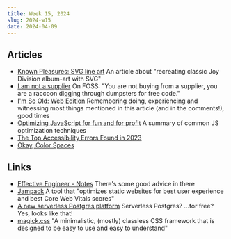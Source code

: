 ```yaml
---
title: Week 15, 2024
slug: 2024-w15
date: 2024-04-09
---
```


## Articles

- [Known Pleasures: SVG line art](https://tomhazledine.com/known-pleasures-svg-line-art/)
  An article about "recreating classic Joy Division album-art with SVG"
- [I am not a supplier](https://www.softwaremaxims.com/blog/not-a-supplier)
  On FOSS: "You are not buying from a supplier, you are a raccoon digging through dumpsters for free code."
- [I'm So Old: Web Edition](https://davidwalsh.name/im-so-old-1)
  Remembering doing, experiencing and witnessing most things mentioned in this article (and in the comments!), good times
- [Optimizing JavaScript for fun and for profit](https://romgrk.com/posts/optimizing-javascript)
  A summary of common JS optimization techniques
- [The Top Accessibility Errors Found in 2023](https://www.tpgi.com/the-top-accessibility-errors-found-in-2023/)
- [Okay, Color Spaces](https://ericportis.com/posts/2024/okay-color-spaces/)

## Links

- [Effective Engineer - Notes](https://gist.github.com/bbertolani/df95a82e5963d8375e8617e63ef50ffd)
  There's some good advice in there
- [Jampack](https://jampack.divriots.com)
  A tool that "optimizes static websites for best user experience and best Core Web Vitals scores"
- [A new serverless Postgres platform](https://xata.io/blog/serverless-postgres-platform)
  Serverless Postgres? ...for free? Yes, looks like that!
- [magick.css](https://css.winterveil.net)
  "A minimalistic, (mostly) classless CSS framework that is designed to be easy to use and easy to understand"
